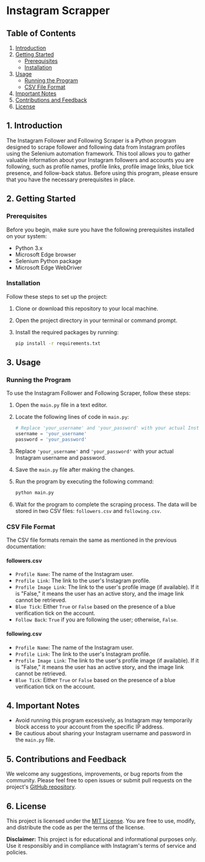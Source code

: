 # Instagram Scrapper

## Table of Contents

1. [Introduction](#introduction)
2. [Getting Started](#getting-started)
    - [Prerequisites](#prerequisites)
    - [Installation](#installation)
3. [Usage](#usage)
    - [Running the Program](#running-the-program)
    - [CSV File Format](#csv-file-format)
4. [Important Notes](#important-notes)
5. [Contributions and Feedback](#contributions-and-feedback)
6. [License](#license)

## 1. Introduction <a name="introduction"></a>

The Instagram Follower and Following Scraper is a Python program designed to scrape follower and following data from Instagram profiles using the Selenium automation framework. This tool allows you to gather valuable information about your Instagram followers and accounts you are following, such as profile names, profile links, profile image links, blue tick presence, and follow-back status. Before using this program, please ensure that you have the necessary prerequisites in place.

## 2. Getting Started <a name="getting-started"></a>

### Prerequisites <a name="prerequisites"></a>

Before you begin, make sure you have the following prerequisites installed on your system:

- Python 3.x
- Microsoft Edge browser
- Selenium Python package
- Microsoft Edge WebDriver

### Installation <a name="installation"></a>

Follow these steps to set up the project:

1. Clone or download this repository to your local machine.

2. Open the project directory in your terminal or command prompt.

3. Install the required packages by running:

   ```bash
   pip install -r requirements.txt
   ```

## 3. Usage <a name="usage"></a>

### Running the Program <a name="running-the-program"></a>

To use the Instagram Follower and Following Scraper, follow these steps:

1. Open the `main.py` file in a text editor.

2. Locate the following lines of code in `main.py`:

   ```python
   # Replace 'your_username' and 'your_password' with your actual Instagram credentials
   username = 'your_username'
   password = 'your_password'
   ```

3. Replace `'your_username'` and `'your_password'` with your actual Instagram username and password.

4. Save the `main.py` file after making the changes.

5. Run the program by executing the following command:

   ```bash
   python main.py
   ```

6. Wait for the program to complete the scraping process. The data will be stored in two CSV files: `followers.csv` and `following.csv`.

### CSV File Format <a name="csv-file-format"></a>

The CSV file formats remain the same as mentioned in the previous documentation:

#### followers.csv

- `Profile Name`: The name of the Instagram user.
- `Profile Link`: The link to the user's Instagram profile.
- `Profile Image Link`: The link to the user's profile image (if available). If it is "False," it means the user has an active story, and the image link cannot be retrieved.
- `Blue Tick`: Either `True` or `False` based on the presence of a blue verification tick on the account.
- `Follow Back`: `True` if you are following the user; otherwise, `False`.

#### following.csv

- `Profile Name`: The name of the Instagram user.
- `Profile Link`: The link to the user's Instagram profile.
- `Profile Image Link`: The link to the user's profile image (if available). If it is "False," it means the user has an active story, and the image link cannot be retrieved.
- `Blue Tick`: Either `True` or `False` based on the presence of a blue verification tick on the account.

## 4. Important Notes <a name="important-notes"></a>

- Avoid running this program excessively, as Instagram may temporarily block access to your account from the specific IP address.
- Be cautious about sharing your Instagram username and password in the `main.py` file.


## 5. Contributions and Feedback <a name="contributions-and-feedback"></a>

We welcome any suggestions, improvements, or bug reports from the community. Please feel free to open issues or submit pull requests on the project's [GitHub repository](#).

## 6. License <a name="license"></a>

This project is licensed under the [MIT License](LICENSE). You are free to use, modify, and distribute the code as per the terms of the license.

**Disclaimer:** This project is for educational and informational purposes only. Use it responsibly and in compliance with Instagram's terms of service and policies.
